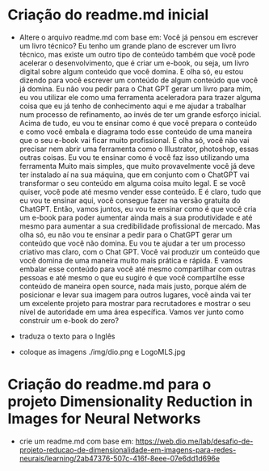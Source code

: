 # Criação do readme.md inicial

- Altere o arquivo readme.md com base em: Você já pensou em escrever um livro técnico? Eu tenho um grande plano de escrever
um livro técnico, mas existe um outro tipo de conteúdo também que você pode
acelerar o desenvolvimento, que é criar um e-book, ou seja, um livro digital sobre
algum conteúdo que você domina. E olha só, eu estou dizendo para você escrever
um conteúdo de algum conteúdo que você já domina.
Eu não vou pedir para o Chat GPT gerar um livro para mim, eu vou utilizar ele como
uma ferramenta aceleradora para trazer alguma coisa que eu já tenho de
conhecimento aqui e me ajudar a trabalhar num processo de refinamento, ao invés
de ter um grande esforço inicial. Acima de tudo, eu vou te ensinar como é que você
prepara o conteúdo e como você embala e diagrama todo esse conteúdo de uma
maneira que o seu e-book vai ficar muito profissional.
E olha só, você não vai precisar nem abrir uma ferramenta como o Illustrator,
photoshop, essas outras coisas. Eu vou te ensinar como é você faz isso utilizando
uma ferramenta Muito mais simples, que muito provavelmente você já deve ter
instalado aí na sua máquina, que em conjunto com o ChatGPT vai transformar o seu
conteúdo em alguma coisa muito legal.
E se você quiser, você pode até mesmo vender esse conteúdo. E é claro, tudo que
eu vou te ensinar aqui, você consegue fazer na versão gratuita do ChatGPT.
Então, vamos juntos, eu vou te ensinar como é que você cria um e-book para poder
aumentar ainda mais a sua produtividade e até mesmo para aumentar a sua
credibilidade profissional de mercado.
Mas olha só, eu não vou te ensinar a pedir para o ChatGPT gerar um conteúdo que
você não domina. Eu vou te ajudar a ter um processo criativo mas claro, com o Chat
GPT. Você vai produzir um conteúdo que você domina de uma maneira muito mais
prática e rápida. E vamos embalar esse conteúdo para você até mesmo compartilhar
com outras pessoas e até mesmo o que eu sugiro é que você compartilhe esse
conteúdo de maneira open source, nada mais justo, porque além de posicionar e levar
sua imagem para outros lugares, você ainda vai ter um excelente projeto para mostrar
para recrutadores e mostrar o seu nível de autoridade em uma área específica.
Vamos ver junto como construir um e-book do zero?

- traduza o texto para o Inglês

- coloque as imagens ./img/dio.png e LogoMLS.jpg

# Criação do readme.md para o projeto Dimensionality Reduction in Images for Neural Networks

- crie um readme.md com base em: https://web.dio.me/lab/desafio-de-projeto-reducao-de-dimensionalidade-em-imagens-para-redes-neurais/learning/2ab47376-507c-416f-8eee-07e6dd1d696e

